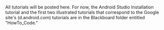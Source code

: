 All tutorials will be posted here.
For now, the Android Studio Installation tutorial and the first two illustrated tutorials that correspond to the Google site's (d.android.com) tutorials are in the Blackboard folder entitled "HowTo_Code."
